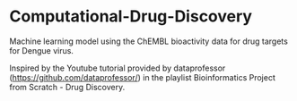 # Computational-Drug-Discovery

Machine learning model using the ChEMBL bioactivity data for drug targets for Dengue virus.

Inspired by the Youtube tutorial provided by dataprofessor (https://github.com/dataprofessor/) in the playlist Bioinformatics Project from Scratch - Drug Discovery.


